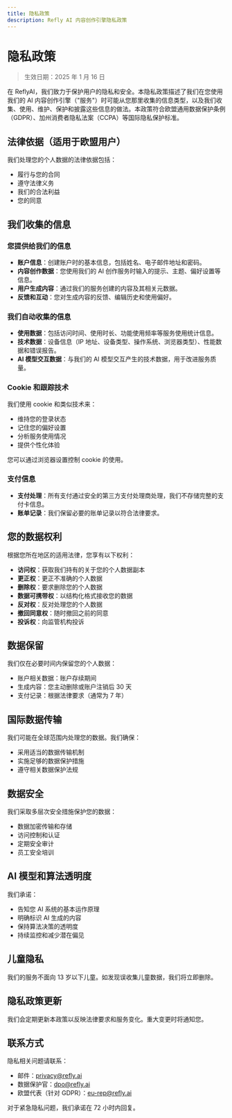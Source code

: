 ```yaml
---
title: 隐私政策
description: Refly AI 内容创作引擎隐私政策
---
```


# 隐私政策

> 生效日期：2025 年 1 月 16 日

在 ReflyAI，我们致力于保护用户的隐私和安全。本隐私政策描述了我们在您使用我们的 AI 内容创作引擎（"服务"）时可能从您那里收集的信息类型，以及我们收集、使用、维护、保护和披露这些信息的做法。本政策符合欧盟通用数据保护条例（GDPR）、加州消费者隐私法案（CCPA）等国际隐私保护标准。

## 法律依据（适用于欧盟用户）

我们处理您的个人数据的法律依据包括：

- 履行与您的合同
- 遵守法律义务
- 我们的合法利益
- 您的同意

## 我们收集的信息

### 您提供给我们的信息

- **账户信息**：创建账户时的基本信息，包括姓名、电子邮件地址和密码。
- **内容创作数据**：您使用我们的 AI 创作服务时输入的提示、主题、偏好设置等信息。
- **用户生成内容**：通过我们的服务创建的内容及其相关元数据。
- **反馈和互动**：您对生成内容的反馈、编辑历史和使用偏好。

### 我们自动收集的信息

- **使用数据**：包括访问时间、使用时长、功能使用频率等服务使用统计信息。
- **技术数据**：设备信息（IP 地址、设备类型、操作系统、浏览器类型）、性能数据和错误报告。
- **AI 模型交互数据**：与我们的 AI 模型交互产生的技术数据，用于改进服务质量。

### Cookie 和跟踪技术

我们使用 cookie 和类似技术来：

- 维持您的登录状态
- 记住您的偏好设置
- 分析服务使用情况
- 提供个性化体验

您可以通过浏览器设置控制 cookie 的使用。

### 支付信息

- **支付处理**：所有支付通过安全的第三方支付处理商处理，我们不存储完整的支付卡信息。
- **账单记录**：我们保留必要的账单记录以符合法律要求。

## 您的数据权利

根据您所在地区的适用法律，您享有以下权利：

- **访问权**：获取我们持有的关于您的个人数据副本
- **更正权**：更正不准确的个人数据
- **删除权**：要求删除您的个人数据
- **数据可携带权**：以结构化格式接收您的数据
- **反对权**：反对处理您的个人数据
- **撤回同意权**：随时撤回之前的同意
- **投诉权**：向监管机构投诉

## 数据保留

我们仅在必要时间内保留您的个人数据：

- 账户相关数据：账户存续期间
- 生成内容：您主动删除或账户注销后 30 天
- 支付记录：根据法律要求（通常为 7 年）

## 国际数据传输

我们可能在全球范围内处理您的数据。我们确保：

- 采用适当的数据传输机制
- 实施足够的数据保护措施
- 遵守相关数据保护法规

## 数据安全

我们采取多层次安全措施保护您的数据：

- 数据加密传输和存储
- 访问控制和认证
- 定期安全审计
- 员工安全培训

## AI 模型和算法透明度

我们承诺：

- 告知您 AI 系统的基本运作原理
- 明确标识 AI 生成的内容
- 保持算法决策的透明度
- 持续监控和减少潜在偏见

## 儿童隐私

我们的服务不面向 13 岁以下儿童。如发现误收集儿童数据，我们将立即删除。

## 隐私政策更新

我们会定期更新本政策以反映法律要求和服务变化。重大变更时将通知您。

## 联系方式

隐私相关问题请联系：

- 邮件：[privacy@refly.ai](mailto:privacy@refly.ai)
- 数据保护官：[dpo@refly.ai](mailto:dpo@refly.ai)
- 欧盟代表（针对 GDPR）：[eu-rep@refly.ai](mailto:eu-rep@refly.ai)

对于紧急隐私问题，我们承诺在 72 小时内回复。

